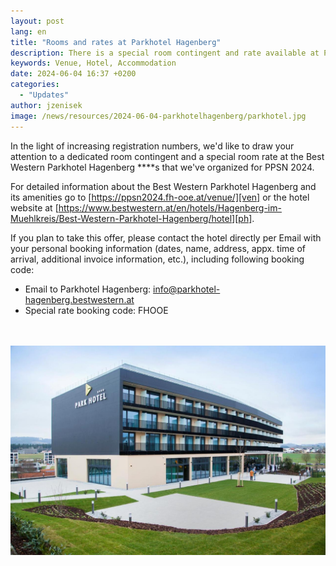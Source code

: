 ```yaml
---
layout: post
lang: en
title: "Rooms and rates at Parkhotel Hagenberg"
description: There is a special room contingent and rate available at Parkhotel Hagenberg.
keywords: Venue, Hotel, Accommodation
date: 2024-06-04 16:37 +0200
categories:
  - "Updates"
author: jzenisek
image: /news/resources/2024-06-04-parkhotelhagenberg/parkhotel.jpg
---
```


In the light of increasing registration numbers, we'd like to draw your attention to a dedicated room contingent and a special room rate at the Best Western Parkhotel Hagenberg \****s that we've organized for PPSN 2024. 

<!--more-->

For detailed information about the Best Western Parkhotel Hagenberg and its amenities go to [https://ppsn2024.fh-ooe.at/venue/][ven] or the hotel website at [https://www.bestwestern.at/en/hotels/Hagenberg-im-Muehlkreis/Best-Western-Parkhotel-Hagenberg/hotel][ph].

 If you plan to take this offer, please contact the hotel directly per Email with your personal booking information (dates, name, address, appx. time of arrival, additional invoice information, etc.), including following booking code:

- Email to Parkhotel Hagenberg: [info@parkhotel-hagenberg.bestwestern.at][mail]
- Special rate booking code: FHOOE

<br/><br/>
![parkhotel](/news/resources/2024-06-04-parkhotelhagenberg/parkhotel.jpg)

[ven]: https://ppsn2024.fh-ooe.at/venue/#accommodation
[ph]: https://www.bestwestern.at/en/hotels/Hagenberg-im-Muehlkreis/Best-Western-Parkhotel-Hagenberg/hotel
[mail]: mailto:info@parkhotel-hagenberg.bestwestern.at